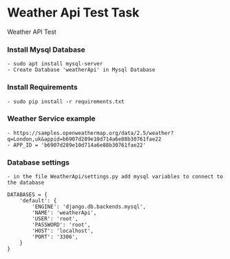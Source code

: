 # Weather Api Test Task
Weather API Test

### Install Mysql Database
```
- sudo apt install mysql-server
- Create Database 'weatherApi' in Mysql Database
```

### Install Requirements
```
- sudo pip install -r requirements.txt
```

### Weather Service example
```
- https://samples.openweathermap.org/data/2.5/weather?q=London,uk&appid=b6907d289e10d714a6e88b30761fae22
- APP_ID = 'b6907d289e10d714a6e88b30761fae22'
```
### Database settings 

```
- in the file WeatherApi/settings.py add mysql variables to connect to the database

DATABASES = {
    'default': {
        'ENGINE': 'django.db.backends.mysql',
        'NAME': 'weatherApi',
        'USER': 'root',
        'PASSWORD': 'root',
        'HOST': 'localhost',
        'PORT': '3306',
    }
}
```
